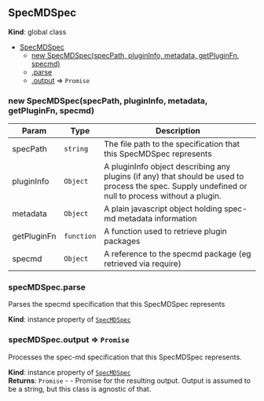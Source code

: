 <a name="SpecMDSpec"></a>

## SpecMDSpec
**Kind**: global class  

* [SpecMDSpec](#SpecMDSpec)
    * [new SpecMDSpec(specPath, pluginInfo, metadata, getPluginFn, specmd)](#new_SpecMDSpec_new)
    * [.parse](#SpecMDSpec+parse)
    * [.output](#SpecMDSpec+output) ⇒ <code>Promise</code>

<a name="new_SpecMDSpec_new"></a>

### new SpecMDSpec(specPath, pluginInfo, metadata, getPluginFn, specmd)

| Param | Type | Description |
| --- | --- | --- |
| specPath | <code>string</code> | The file path to the specification that this SpecMDSpec represents |
| pluginInfo | <code>Object</code> | A pluginInfo object describing any plugins (if any) that should be used to process the spec. Supply undefined or null to process without a plugin. |
| metadata | <code>Object</code> | A plain javascript object holding spec-md metadata information |
| getPluginFn | <code>function</code> | A function used to retrieve plugin packages |
| specmd | <code>Object</code> | A reference to the specmd package (eg retrieved via require) |

<a name="SpecMDSpec+parse"></a>

### specMDSpec.parse
Parses the specmd specification that this SpecMDSpec represents

**Kind**: instance property of [<code>SpecMDSpec</code>](#SpecMDSpec)  
<a name="SpecMDSpec+output"></a>

### specMDSpec.output ⇒ <code>Promise</code>
Processes the spec-md specification that this SpecMDSpec represents.

**Kind**: instance property of [<code>SpecMDSpec</code>](#SpecMDSpec)  
**Returns**: <code>Promise</code> - - Promise for the resulting output. Output is assumed to be a string, but this class is agnostic of that.  
